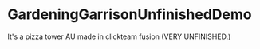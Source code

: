 # GardeningGarrisonUnfinishedDemo
It's a pizza tower AU made in clickteam fusion
(VERY UNFINISHED.)
